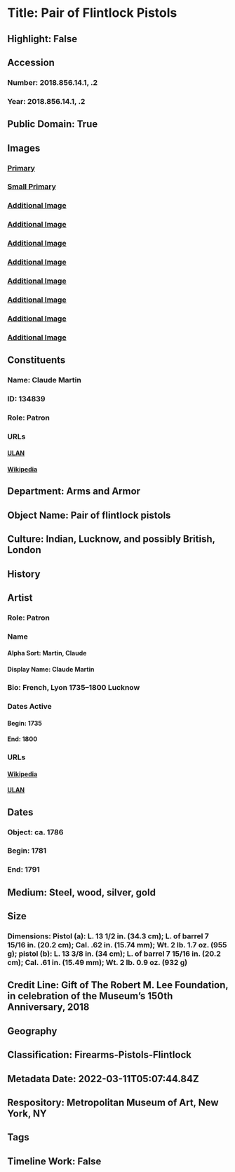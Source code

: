 # Title: Pair of Flintlock Pistols
## Highlight: False
## Accession
### Number: 2018.856.14.1, .2
### Year: 2018.856.14.1, .2
## Public Domain: True
## Images
### [Primary](https://images.metmuseum.org/CRDImages/aa/original/DP-18821-001.jpg)
### [Small Primary](https://images.metmuseum.org/CRDImages/aa/web-large/DP-18821-001.jpg)
### [Additional Image](https://images.metmuseum.org/CRDImages/aa/original/DP-18821-002.jpg)
### [Additional Image](https://images.metmuseum.org/CRDImages/aa/original/DP-18821-005.jpg)
### [Additional Image](https://images.metmuseum.org/CRDImages/aa/original/DP-18821-004.jpg)
### [Additional Image](https://images.metmuseum.org/CRDImages/aa/original/DP-18821-003.jpg)
### [Additional Image](https://images.metmuseum.org/CRDImages/aa/original/LC-2018_856_14_1_2-001.jpg)
### [Additional Image](https://images.metmuseum.org/CRDImages/aa/original/LC-2018_856_14_1_2-006.jpg)
### [Additional Image](https://images.metmuseum.org/CRDImages/aa/original/LC-2018_856_14_1_2-008.jpg)
### [Additional Image](https://images.metmuseum.org/CRDImages/aa/original/LC-2018_856_14_1_2-009.jpg)
## Constituents
### Name: Claude Martin
### ID: 134839
### Role: Patron
### URLs
#### [ULAN](http://vocab.getty.edu/page/ulan/500252341)
#### [Wikipedia](https://www.wikidata.org/wiki/Q2977783)
## Department: Arms and Armor
## Object Name: Pair of flintlock pistols
## Culture: Indian, Lucknow, and possibly British, London
## History
## Artist
### Role: Patron
### Name
#### Alpha Sort: Martin, Claude
#### Display Name: Claude Martin
### Bio: French, Lyon 1735–1800 Lucknow
### Dates Active
#### Begin: 1735
#### End: 1800
### URLs
#### [Wikipedia](https://www.wikidata.org/wiki/Q2977783)
#### [ULAN](http://vocab.getty.edu/page/ulan/500252341)
## Dates
### Object: ca. 1786
### Begin: 1781
### End: 1791
## Medium: Steel, wood, silver, gold
## Size
### Dimensions: Pistol (a): L. 13 1/2 in. (34.3 cm); L. of barrel 7 15/16 in. (20.2 cm); Cal. .62 in. (15.74 mm); Wt. 2 lb. 1.7 oz. (955 g); pistol (b): L. 13 3/8 in. (34 cm); L. of barrel 7 15/16 in. (20.2 cm); Cal. .61 in. (15.49 mm); Wt. 2 lb. 0.9 oz. (932 g)
## Credit Line: Gift of The Robert M. Lee Foundation, in celebration of the Museum’s 150th Anniversary, 2018
## Geography
## Classification: Firearms-Pistols-Flintlock
## Metadata Date: 2022-03-11T05:07:44.84Z
## Respository: Metropolitan Museum of Art, New York, NY
## Tags
## Timeline Work: False